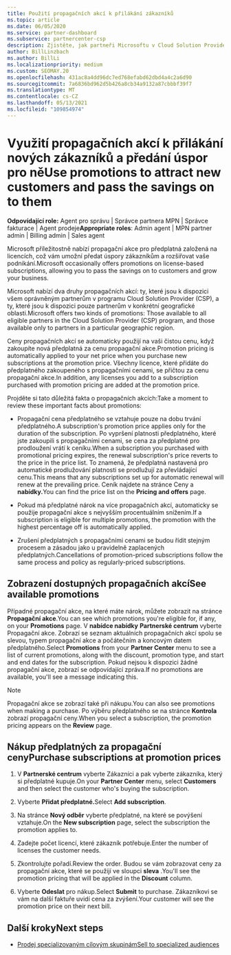 ```yaml
---
title: Použití propagačních akcí k přilákání zákazníků
ms.topic: article
ms.date: 06/05/2020
ms.service: partner-dashboard
ms.subservice: partnercenter-csp
description: Zjistěte, jak partneři Microsoftu v Cloud Solution Provider mohou nakupovat předplatná za propagační ceny a předávat úspory svým zákazníkům.
author: BillLinzbach
ms.author: BillLi
ms.localizationpriority: medium
ms.custom: SEOMAY.20
ms.openlocfilehash: 431ac8a4dd96dc7ed768efabd62dbd4a4c2a6d90
ms.sourcegitcommit: 7a6836bd962d5b426a8cb34a9132a87cbbbf39f7
ms.translationtype: MT
ms.contentlocale: cs-CZ
ms.lasthandoff: 05/13/2021
ms.locfileid: "109854974"
---
```

# <a name="use-promotions-to-attract-new-customers-and-pass-the-savings-on-to-them"></a><span data-ttu-id="a4820-103">Využití propagačních akcí k přilákání nových zákazníků a předání úspor pro ně</span><span class="sxs-lookup"><span data-stu-id="a4820-103">Use promotions to attract new customers and pass the savings on to them</span></span>



<span data-ttu-id="a4820-104">**Odpovídající role:** Agent pro správu | Správce partnera MPN | Správce fakturace | Agent prodeje</span><span class="sxs-lookup"><span data-stu-id="a4820-104">**Appropriate roles**: Admin agent | MPN partner admin | Billing admin | Sales agent</span></span>


<span data-ttu-id="a4820-105">Microsoft příležitostně nabízí propagační akce pro předplatná založená na licencích, což vám umožní předat úspory zákazníkům a rozšiřovat vaše podnikání.</span><span class="sxs-lookup"><span data-stu-id="a4820-105">Microsoft occasionally offers promotions on license-based subscriptions, allowing you to pass the savings on to customers and grow your business.</span></span> 

<span data-ttu-id="a4820-106">Microsoft nabízí dva druhy propagačních akcí: ty, které jsou k dispozici všem oprávněným partnerům v programu Cloud Solution Provider (CSP), a ty, které jsou k dispozici pouze partnerům v konkrétní geografické oblasti.</span><span class="sxs-lookup"><span data-stu-id="a4820-106">Microsoft offers two kinds of promotions: Those available to all eligible partners in the Cloud Solution Provider (CSP) program, and those available only to partners in a particular geographic region.</span></span>

<span data-ttu-id="a4820-107">Ceny propagačních akcí se automaticky použijí na vaši čistou cenu, když zakoupíte nová předplatná za cenu propagační akce.</span><span class="sxs-lookup"><span data-stu-id="a4820-107">Promotion pricing is automatically applied to your net price when you purchase new subscriptions at the promotion price.</span></span> <span data-ttu-id="a4820-108">Všechny licence, které přidáte do předplatného zakoupeného s propagačními cenami, se přičtou za cenu propagační akce.</span><span class="sxs-lookup"><span data-stu-id="a4820-108">In addition, any licenses you add to a subscription purchased with promotion pricing are added at the promotion price.</span></span> 

<span data-ttu-id="a4820-109">Projděte si tato důležitá fakta o propagačních akcích:</span><span class="sxs-lookup"><span data-stu-id="a4820-109">Take a moment to review these important facts about promotions:</span></span>

- <span data-ttu-id="a4820-110">Propagační cena předplatného se vztahuje pouze na dobu trvání předplatného.</span><span class="sxs-lookup"><span data-stu-id="a4820-110">A subscription's promotion price applies only for the duration of the subscription.</span></span> <span data-ttu-id="a4820-111">Po vypršení platnosti předplatného, které jste zakoupili s propagačními cenami, se cena za předplatné pro prodloužení vrátí k ceníku.</span><span class="sxs-lookup"><span data-stu-id="a4820-111">When a subscription you purchased with promotional pricing expires, the renewal subscription's price reverts to the price in the price list.</span></span> <span data-ttu-id="a4820-112">To znamená, že předplatná nastavená pro automatické prodlužování platnosti se prodlužují za převládající cenu.</span><span class="sxs-lookup"><span data-stu-id="a4820-112">This means that any subscriptions set up for automatic renewal will renew at the prevailing price.</span></span> <span data-ttu-id="a4820-113">Ceník najdete na stránce Ceny a **nabídky.**</span><span class="sxs-lookup"><span data-stu-id="a4820-113">You can find the price list on the **Pricing and offers** page.</span></span>

- <span data-ttu-id="a4820-114">Pokud má předplatné nárok na více propagačních akcí, automaticky se použije propagační akce s nejvyšším procentuálním snížením.</span><span class="sxs-lookup"><span data-stu-id="a4820-114">If a subscription is eligible for multiple promotions, the promotion with the highest percentage off is automatically applied.</span></span>

- <span data-ttu-id="a4820-115">Zrušení předplatných s propagačními cenami se budou řídit stejným procesem a zásadou jako u pravidelně zaplacených předplatných.</span><span class="sxs-lookup"><span data-stu-id="a4820-115">Cancellations of promotion-priced subscriptions follow the same process and policy as regularly-priced subscriptions.</span></span>

## <a name="see-available-promotions"></a><span data-ttu-id="a4820-116">Zobrazení dostupných propagačních akcí</span><span class="sxs-lookup"><span data-stu-id="a4820-116">See available promotions</span></span>

<span data-ttu-id="a4820-117">Případné propagační akce, na které máte nárok, můžete zobrazit na stránce **Propagační akce**.</span><span class="sxs-lookup"><span data-stu-id="a4820-117">You can see which promotions you're eligible for, if any, on your **Promotions** page.</span></span> <span data-ttu-id="a4820-118">V **nabídce nabídky** **Partnerské centrum** vyberte Propagační akce. Zobrazí se seznam aktuálních propagačních akcí spolu se slevou, typem propagační akce a počátečním a koncovým datem předplatného.</span><span class="sxs-lookup"><span data-stu-id="a4820-118">Select **Promotions** from your **Partner Center** menu to see a list of current promotions, along with the discount, promotion type, and start and end dates for the subscription.</span></span> <span data-ttu-id="a4820-119">Pokud nejsou k dispozici žádné propagační akce, zobrazí se odpovídající zpráva.</span><span class="sxs-lookup"><span data-stu-id="a4820-119">If no promotions are available, you'll see a message indicating this.</span></span> 

> [!NOTE]  
> <span data-ttu-id="a4820-120">Propagační akce se zobrazí také při nákupu.</span><span class="sxs-lookup"><span data-stu-id="a4820-120">You can also see promotions when making a purchase.</span></span> <span data-ttu-id="a4820-121">Po výběru předplatného se na stránce **Kontrola** zobrazí propagační ceny.</span><span class="sxs-lookup"><span data-stu-id="a4820-121">When you select a subscription, the promotion pricing appears on the **Review** page.</span></span>

## <a name="purchase-subscriptions-at-promotion-prices"></a><span data-ttu-id="a4820-122">Nákup předplatných za propagační ceny</span><span class="sxs-lookup"><span data-stu-id="a4820-122">Purchase subscriptions at promotion prices</span></span>

1. <span data-ttu-id="a4820-123">V **Partnerské centrum** vyberte Zákazníci a  pak vyberte zákazníka, který si předplatné kupuje.</span><span class="sxs-lookup"><span data-stu-id="a4820-123">On your **Partner Center** menu, select **Customers** and then select the customer who's buying the subscription.</span></span> 

2. <span data-ttu-id="a4820-124">Vyberte **Přidat předplatné.**</span><span class="sxs-lookup"><span data-stu-id="a4820-124">Select **Add subscription**.</span></span>

3. <span data-ttu-id="a4820-125">Na stránce **Nový odběr** vyberte předplatné, na které se povýšení vztahuje.</span><span class="sxs-lookup"><span data-stu-id="a4820-125">On the **New subscription** page, select the subscription the promotion applies to.</span></span>

4. <span data-ttu-id="a4820-126">Zadejte počet licencí, které zákazník potřebuje.</span><span class="sxs-lookup"><span data-stu-id="a4820-126">Enter the number of licenses the customer needs.</span></span> 

5. <span data-ttu-id="a4820-127">Zkontrolujte pořadí.</span><span class="sxs-lookup"><span data-stu-id="a4820-127">Review the order.</span></span> <span data-ttu-id="a4820-128">Budou se vám zobrazovat ceny za propagační akce, které se použijí ve sloupci **sleva** .</span><span class="sxs-lookup"><span data-stu-id="a4820-128">You'll see the promotion pricing that will be applied in the **Discount** column.</span></span>  

6. <span data-ttu-id="a4820-129">Vyberte **Odeslat** pro nákup.</span><span class="sxs-lookup"><span data-stu-id="a4820-129">Select **Submit** to purchase.</span></span> <span data-ttu-id="a4820-130">Zákazníkovi se vám na další faktuře uvidí cena za zvýšení.</span><span class="sxs-lookup"><span data-stu-id="a4820-130">Your customer will see the promotion price on their next bill.</span></span>  


## <a name="next-steps"></a><span data-ttu-id="a4820-131">Další kroky</span><span class="sxs-lookup"><span data-stu-id="a4820-131">Next steps</span></span>

- [<span data-ttu-id="a4820-132">Prodej specializovaným cílovým skupinám</span><span class="sxs-lookup"><span data-stu-id="a4820-132">Sell to specialized audiences</span></span>](sell-to-education-customers.md)